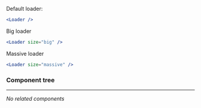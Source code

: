 Default loader:

```jsx
<Loader />
```

Big loader

```jsx
<Loader size="big" />
```

Massive loader

```jsx
<Loader size="massive" />
```

### Component tree

---

_No related components_
